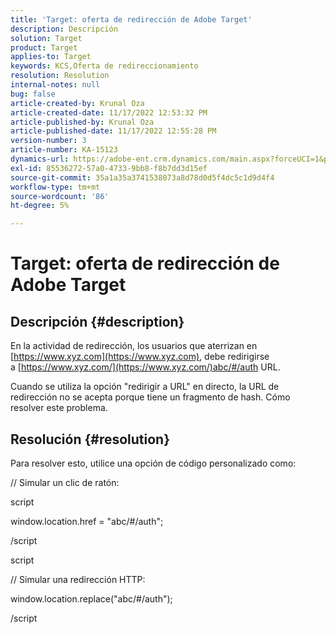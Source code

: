 ```yaml
---
title: 'Target: oferta de redirección de Adobe Target'
description: Descripción
solution: Target
product: Target
applies-to: Target
keywords: KCS,Oferta de redireccionamiento
resolution: Resolution
internal-notes: null
bug: false
article-created-by: Krunal Oza
article-created-date: 11/17/2022 12:53:32 PM
article-published-by: Krunal Oza
article-published-date: 11/17/2022 12:55:28 PM
version-number: 3
article-number: KA-15123
dynamics-url: https://adobe-ent.crm.dynamics.com/main.aspx?forceUCI=1&pagetype=entityrecord&etn=knowledgearticle&id=14fe94d6-7666-ed11-9561-6045bd006149
exl-id: 85536272-57a0-4733-9bb8-f8b7dd3d15ef
source-git-commit: 35a1a35a3741538073a8d78d0d5f4dc5c1d9d4f4
workflow-type: tm+mt
source-wordcount: '86'
ht-degree: 5%

---
```


# Target: oferta de redirección de Adobe Target

## Descripción {#description}


En la actividad de redirección, los usuarios que aterrizan en [https://www.xyz.com](https://www.xyz.com), debe redirigirse a [https://www.xyz.com/](https://www.xyz.com/)abc/#/auth URL.

Cuando se utiliza la opción &quot;redirigir a URL&quot; en directo, la URL de redirección no se acepta porque tiene un fragmento de hash. Cómo resolver este problema.


## Resolución {#resolution}


Para resolver esto, utilice una opción de código personalizado como:



// Simular un clic de ratón:

script

window.location.href = &quot;abc/#/auth&quot;;

/script

script



// Simular una redirección HTTP:

window.location.replace(&quot;abc/#/auth&quot;);

/script
